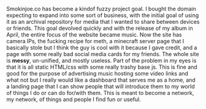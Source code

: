 
Smokinjoe.co has become a kindof fuzzy project goal. I bought the domain expecting to expand into some sort of business, with the initial goal of using it as an archival repository for media that I wanted to share between devices or friends. This goal devolved quickly and with the release of my album in April, the entire focus of the website became music. Now the site has camera IPs, the fucking recipe for meth, a minecraft server page that I basically stole but I think the guy is cool with it because I gave credit, and a page with some really bad social media cards for my friends.
The whole site is **messy**, un-unified, and mostly useless. Part of the problem in my eyes is that it is all static HTML/css with some really trashy base js. This is fine and good for the purpose of advertising music hosting some video links and what not but I really would like a dashboard that serves me as a home, and a landing page that I can show people that will introduce them to my world of things I do or can do for/with them. This is meant to become a network, my network, of things and people I find fun or useful.

